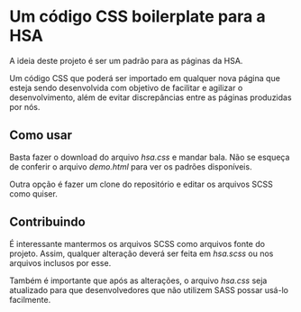 # Um código CSS boilerplate para a HSA

A ideia deste projeto é ser um padrão para as páginas da HSA.

Um código CSS que poderá ser importado em qualquer nova página que esteja sendo desenvolvida com objetivo de facilitar e agilizar o desenvolvimento, além de evitar discrepâncias entre as páginas produzidas por nós.


## Como usar

Basta fazer o download do arquivo *hsa.css* e mandar bala. Não se esqueça de conferir o arquivo *demo.html* para ver os padrões disponíveis.

Outra opção é fazer um clone do repositório e editar os arquivos SCSS como quiser.


## Contribuindo

É interessante mantermos os arquivos SCSS como arquivos fonte do projeto. Assim, qualquer alteração deverá ser feita em *hsa.scss* ou nos arquivos inclusos por esse.

Também é importante que após as alterações, o arquivo *hsa.css* seja atualizado para que desenvolvedores que não utilizem SASS possar usá-lo facilmente. 